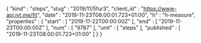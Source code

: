 {
  "kind" : "steps",
  "slug" : "2019/11/5fur3",
  "client_id" : "https://www-api.jvt.me/fit",
  "date" : "2019-11-23T08:00:01.723+01:00",
  "h" : "h-measure",
  "properties" : {
    "start" : [ "2019-11-22T00:00:00Z" ],
    "end" : [ "2019-11-23T00:00:00Z" ],
    "num" : [ "9787" ],
    "unit" : [ "steps" ],
    "published" : [ "2019-11-23T08:00:01.723+01:00" ]
  }
}
